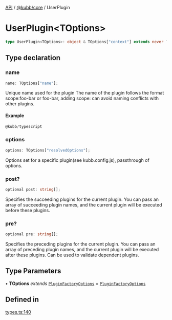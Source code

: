 [API](../../../packages.md) / [@kubb/core](../index.md) / UserPlugin

# UserPlugin\<TOptions\>

```ts
type UserPlugin<TOptions>: object & TOptions["context"] extends never ? object : object;
```

## Type declaration

### name

```ts
name: TOptions["name"];
```

Unique name used for the plugin
The name of the plugin follows the format scope:foo-bar or foo-bar, adding scope: can avoid naming conflicts with other plugins.

#### Example

```ts
@kubb/typescript
```

### options

```ts
options: TOptions["resolvedOptions"];
```

Options set for a specific plugin(see kubb.config.js), passthrough of options.

### post?

```ts
optional post: string[];
```

Specifies the succeeding plugins for the current plugin. You can pass an array of succeeding plugin names, and the current plugin will be executed before these plugins.

### pre?

```ts
optional pre: string[];
```

Specifies the preceding plugins for the current plugin. You can pass an array of preceding plugin names, and the current plugin will be executed after these plugins.
Can be used to validate dependent plugins.

## Type Parameters

• **TOptions** *extends* [`PluginFactoryOptions`](PluginFactoryOptions.md) = [`PluginFactoryOptions`](PluginFactoryOptions.md)

## Defined in

[types.ts:140](https://github.com/kubb-project/kubb/blob/ff80665146ae086e044807d0072fda660e72e1fd/packages/core/src/types.ts#L140)
